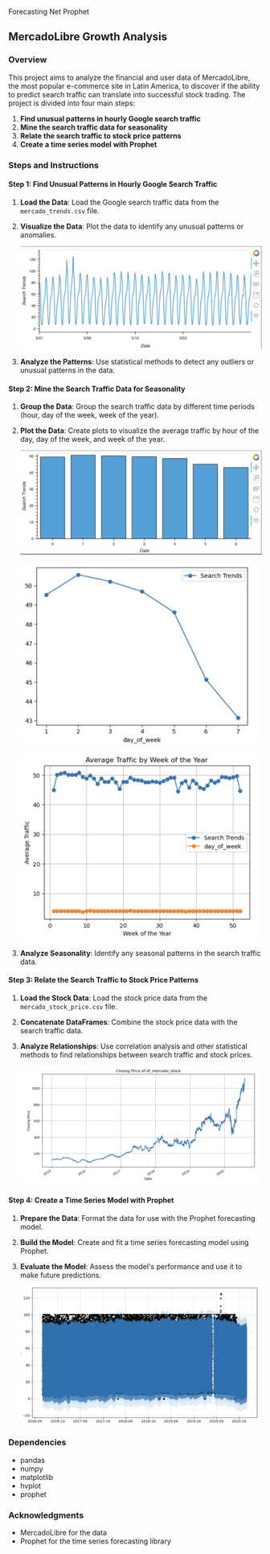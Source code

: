  Forecasting Net Prophet
## MercadoLibre Growth Analysis

### Overview

This project aims to analyze the financial and user data of MercadoLibre, the most popular e-commerce site in Latin America, to discover if the ability to predict search traffic can translate into successful stock trading. The project is divided into four main steps:

1. **Find unusual patterns in hourly Google search traffic**
2. **Mine the search traffic data for seasonality**
3. **Relate the search traffic to stock price patterns**
4. **Create a time series model with Prophet**

### Steps and Instructions

#### Step 1: Find Unusual Patterns in Hourly Google Search Traffic

1. **Load the Data**: Load the Google search traffic data from the `mercado_trends.csv` file.
2. **Visualize the Data**: Plot the data to identify any unusual patterns or anomalies.

    ![Unusual Patterns in Google Search Traffic](https://github.com/alghalia/Forecasting-Net-Prophet/blob/main/images/%201%20Unusual%20Patterns%20in%20Hourly%20Google%20Search%20Traffic.png)

3. **Analyze the Patterns**: Use statistical methods to detect any outliers or unusual patterns in the data.

#### Step 2: Mine the Search Traffic Data for Seasonality

1. **Group the Data**: Group the search traffic data by different time periods (hour, day of the week, week of the year).
2. **Plot the Data**: Create plots to visualize the average traffic by hour of the day, day of the week, and week of the year.

    ![Average Traffic by Hour](https://github.com/alghalia/Forecasting-Net-Prophet/blob/main/images/2.Average%20Traffic%20by%20Hour%20of%20the%20Day.png)
    
    ![Average Traffic by Day](https://github.com/alghalia/Forecasting-Net-Prophet/blob/main/images/3.Average%20Traffic%20by%20Day%20of%20the%20Week.png)
    
    ![Average Traffic by Week](https://github.com/alghalia/Forecasting-Net-Prophet/blob/main/images/4.Average%20trafic%20week%20of%20the%20year%20.png)

3. **Analyze Seasonality**: Identify any seasonal patterns in the search traffic data.

#### Step 3: Relate the Search Traffic to Stock Price Patterns

1. **Load the Stock Data**: Load the stock price data from the `mercado_stock_price.csv` file.
2. **Concatenate DataFrames**: Combine the stock price data with the search traffic data.
3. **Analyze Relationships**: Use correlation analysis and other statistical methods to find relationships between search traffic and stock prices.

    ![Search Traffic vs Stock Prices](https://github.com/alghalia/Forecasting-Net-Prophet/blob/main/images/5.Search%20Traffic%20vs.%20Stock%20Prices.jpg)

#### Step 4: Create a Time Series Model with Prophet

1. **Prepare the Data**: Format the data for use with the Prophet forecasting model.
2. **Build the Model**: Create and fit a time series forecasting model using Prophet.
3. **Evaluate the Model**: Assess the model's performance and use it to make future predictions.

   ![Time Series Forecast with Prophet](https://github.com/alghalia/Forecasting-Net-Prophet/blob/main/images/forcasting%20the%20net%20prophet.png)


### Dependencies

- pandas
- numpy
- matplotlib
- hvplot
- prophet

### Acknowledgments

- MercadoLibre for the data
- Prophet for the time series forecasting library
